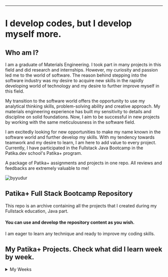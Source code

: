 ---
# I develop codes, but I develop myself more.
## Who am I?

I am a graduate of Materials Engineering. I took part in many projects in this field and did research and internships. However, my curiosity and passion led me to the world of software. The reason behind stepping into the software industry was my desire to acquire new skills in the rapidly developing world of technology and my desire to further improve myself in this field.

My transition to the software world offers the opportunity to use my analytical thinking skills, problem-solving ability and creative approach. My materials engineering experience has built my sensitivity to details and discipline on solid foundations. Now, I aim to be successful in new projects by working with the same meticulousness in the software field.

I am excitedly looking for new opportunities to make my name known in the software world and further develop my skills. With my tendency towards teamwork and my desire to learn, I am here to add value to every project. Currently, I have participated in the Fullstack Java Bootcamp in the Patika.dev school's Patika+ program.

A package of Patika+ assignments and projects in one repo. All reviews and feedbacks are extremely valuable to me!




![byyudur](https://github.com/byurudur/Patika-Projects/assets/136338567/d7843dcd-b8ba-431b-90ec-e7c14ce3daa1)


## Patika+ Full Stack Bootcamp Repository

This repo is an archive containing all the projects that I created during my Fullstack education, Java part.



#### You can use and develop the repository content as you wish.
I am eager to learn any technique and ready to improve my coding skills.



## My Patika+ Projects. Check what did I learn week by week.

<details>
  <summary>My Weeks</summary>

  
  - [Week 1](https://github.com/byurudur/patika-frontend-trainings/tree/main/week1)
  - [Week 2](https://i.gifer.com/QJVR.gif)
  - [Week 2](https://github.com/byurudur/patika-frontend-trainings/tree/main/week3)

  
</details>




